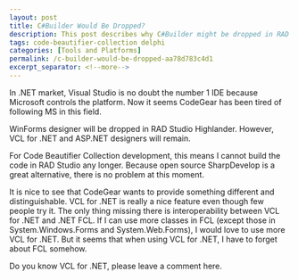 ```yaml
---
layout: post
title: C#Builder Would Be Dropped?
description: This post describes why C#Builder might be dropped in RAD Studio Highlander.
tags: code-beautifier-collection delphi
categories: [Tools and Platforms]
permalink: /c-builder-would-be-dropped-aa78d783c4d1
excerpt_separator: <!--more-->
---
```


In .NET market, Visual Studio is no doubt the number 1 IDE because Microsoft controls the platform. Now it seems CodeGear has been tired of following MS in this field.

WinForms designer will be dropped in RAD Studio Highlander. However, VCL for .NET and ASP.NET designers will remain.

For Code Beautifier Collection development, this means I cannot build the code in RAD Studio any longer. Because open source SharpDevelop is a great alternative, there is no problem at this moment.

It is nice to see that CodeGear wants to provide something different and distinguishable. VCL for .NET is really a nice feature even though few people try it. The only thing missing there is interoperability between VCL for .NET and .NET FCL. If I can use more classes in FCL (except those in System.Windows.Forms and System.Web.Forms), I would love to use more VCL for .NET. But it seems that when using VCL for .NET, I have to forget about FCL somehow.

Do you know VCL for .NET, please leave a comment here.
<!--more-->